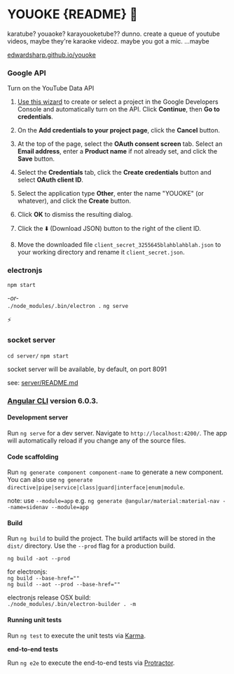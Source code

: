 # YOUOKE {README} :microphone:

karatube? youaoke? karayouoketube?? dunno. create a queue of youtube videos, maybe they're karaoke videoz. maybe you got a mic. ...maybe

[edwardsharp.github.io/youoke](https://edwardsharp.github.io/youoke/)

### Google API

Turn on the YouTube Data API

1. [Use this wizard](https://console.developers.google.com/start/api?id=youtube) to create or select a project in the Google Developers Console and automatically turn on the API. Click __Continue__, then __Go to credentials__.

2. On the __Add credentials to your project page__, click the __Cancel__ button.

3. At the top of the page, select the __OAuth consent screen__ tab. Select an __Email address__, enter a __Product name__ if not already set, and click the __Save__ button.

4. Select the __Credentials__ tab, click the __Create credentials__ button and select __OAuth client ID__.

5. Select the application type __Other__, enter the name "YOUOKE" (or whatever), and click the __Create__ button.

6. Click __OK__ to dismiss the resulting dialog.

7. Click the :arrow_down: (Download JSON) button to the right of the client ID.

8. Move the downloaded file `client_secret_3255645blahblahblah.json` to your working directory and rename it `client_secret.json`.

### electronjs

`npm start`

_-or-_  
`./node_modules/.bin/electron .`
`ng serve`

:zap:

### socket server

`cd server/`
`npm start`

socket server will be available, by default, on port 8091 

see: [server/README.md](server/README.md)

### [Angular CLI](https://github.com/angular/angular-cli) version 6.0.3.

#### Development server

Run `ng serve` for a dev server. Navigate to `http://localhost:4200/`. The app will automatically reload if you change any of the source files.

#### Code scaffolding

Run `ng generate component component-name` to generate a new component. You can also use `ng generate directive|pipe|service|class|guard|interface|enum|module`.

note: use `--module=app` e.g. `ng generate @angular/material:material-nav --name=sidenav --module=app`  

#### Build

Run `ng build` to build the project. The build artifacts will be stored in the `dist/` directory. Use the `--prod` flag for a production build.

`ng build -aot --prod`

for electronjs:  
`ng build --base-href=""`  
`ng build --aot --prod --base-href=""`

electronjs release OSX build:  
`./node_modules/.bin/electron-builder . -m`

#### Running unit tests

Run `ng test` to execute the unit tests via [Karma](https://karma-runner.github.io).

__end-to-end tests__

Run `ng e2e` to execute the end-to-end tests via [Protractor](http://www.protractortest.org/).
